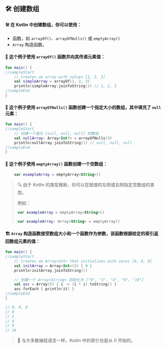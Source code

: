 ## 🛠️ 创建数组

#### 🛠️ 在 Kotlin 中创建数组，你可以使用：
 * 函数，如 `arrayOf()`、`arrayOfNulls()` 或 `emptyArray()`
 * `Array` 构造函数。

#### 🌟 这个例子使用 `arrayOf()` 函数并向其传递元素值：

```kotlin
fun main() {
//sampleStart
    // Creates an array with values [1, 2, 3]
    val simpleArray = arrayOf(1, 2, 3)
    println(simpleArray.joinToString()) // 1, 2, 3
//sampleEnd
}
```


#### 🚀 这个例子使用 `arrayOfNulls()` 函数创建一个指定大小的数组，其中填充了 `null` 元素：

```kotlin
fun main() {
//sampleStart
    // 创建一个值为 [null, null, null] 的数组
    val nullArray: Array<Int?> = arrayOfNulls(3)
    println(nullArray.joinToString()) // null, null, null
//sampleEnd
}
```


#### 🚫 这个例子使用 `emptyArray()` 函数创建一个空数组：

```kotlin
    var exampleArray = emptyArray<String>()
```

> 🔍 由于 Kotlin 的类型推断，你可以在赋值的左侧或右侧指定空数组的类型。
>
> 例如：
> ```Kotlin
> var exampleArray = emptyArray<String>()
>
> var exampleArray: Array<String> = emptyArray()
>```


#### 🏗️ `Array` 构造函数接受数组大小和一个函数作为参数，该函数根据给定的索引返回数组元素的值：

```kotlin
fun main() {
//sampleStart
    // Creates an Array<Int> that initializes with zeros [0, 0, 0]
    val initArray = Array<Int>(3) { 0 }
    println(initArray.joinToString())
    
    // 创建一个 Array<String> 初始化为 ["0", "1", "4", "9", "16"]
    val asc = Array(5) { i -> (i * i).toString() }
    asc.forEach { println(it) }
//sampleEnd
}

// 0, 0, 0
// 0
// 1
// 4
// 9
// 16
```

> 🔢 与大多数编程语言一样，Kotlin 中的索引也是从 0 开始的。
